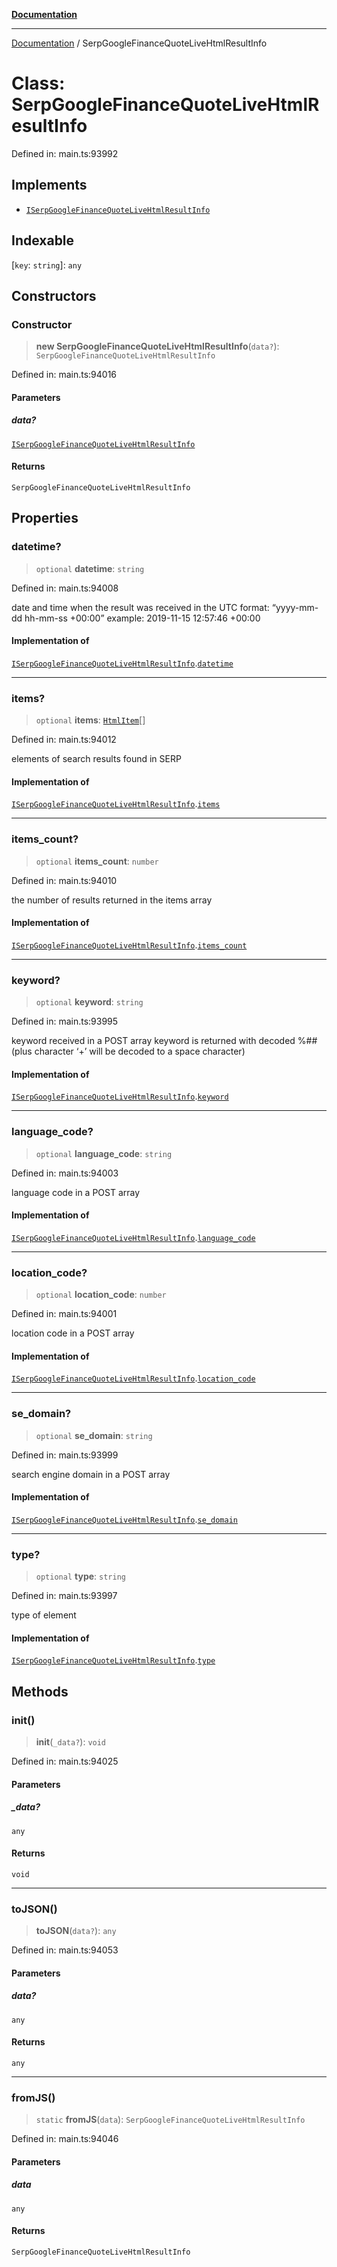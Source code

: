 [**Documentation**](../README.md)

***

[Documentation](../README.md) / SerpGoogleFinanceQuoteLiveHtmlResultInfo

# Class: SerpGoogleFinanceQuoteLiveHtmlResultInfo

Defined in: main.ts:93992

## Implements

- [`ISerpGoogleFinanceQuoteLiveHtmlResultInfo`](../interfaces/ISerpGoogleFinanceQuoteLiveHtmlResultInfo.md)

## Indexable

\[`key`: `string`\]: `any`

## Constructors

### Constructor

> **new SerpGoogleFinanceQuoteLiveHtmlResultInfo**(`data?`): `SerpGoogleFinanceQuoteLiveHtmlResultInfo`

Defined in: main.ts:94016

#### Parameters

##### data?

[`ISerpGoogleFinanceQuoteLiveHtmlResultInfo`](../interfaces/ISerpGoogleFinanceQuoteLiveHtmlResultInfo.md)

#### Returns

`SerpGoogleFinanceQuoteLiveHtmlResultInfo`

## Properties

### datetime?

> `optional` **datetime**: `string`

Defined in: main.ts:94008

date and time when the result was received
in the UTC format: “yyyy-mm-dd hh-mm-ss +00:00”
example:
2019-11-15 12:57:46 +00:00

#### Implementation of

[`ISerpGoogleFinanceQuoteLiveHtmlResultInfo`](../interfaces/ISerpGoogleFinanceQuoteLiveHtmlResultInfo.md).[`datetime`](../interfaces/ISerpGoogleFinanceQuoteLiveHtmlResultInfo.md#datetime)

***

### items?

> `optional` **items**: [`HtmlItem`](HtmlItem.md)[]

Defined in: main.ts:94012

elements of search results found in SERP

#### Implementation of

[`ISerpGoogleFinanceQuoteLiveHtmlResultInfo`](../interfaces/ISerpGoogleFinanceQuoteLiveHtmlResultInfo.md).[`items`](../interfaces/ISerpGoogleFinanceQuoteLiveHtmlResultInfo.md#items)

***

### items\_count?

> `optional` **items\_count**: `number`

Defined in: main.ts:94010

the number of results returned in the items array

#### Implementation of

[`ISerpGoogleFinanceQuoteLiveHtmlResultInfo`](../interfaces/ISerpGoogleFinanceQuoteLiveHtmlResultInfo.md).[`items_count`](../interfaces/ISerpGoogleFinanceQuoteLiveHtmlResultInfo.md#items_count)

***

### keyword?

> `optional` **keyword**: `string`

Defined in: main.ts:93995

keyword received in a POST array
keyword is returned with decoded %## (plus character ‘+’ will be decoded to a space character)

#### Implementation of

[`ISerpGoogleFinanceQuoteLiveHtmlResultInfo`](../interfaces/ISerpGoogleFinanceQuoteLiveHtmlResultInfo.md).[`keyword`](../interfaces/ISerpGoogleFinanceQuoteLiveHtmlResultInfo.md#keyword)

***

### language\_code?

> `optional` **language\_code**: `string`

Defined in: main.ts:94003

language code in a POST array

#### Implementation of

[`ISerpGoogleFinanceQuoteLiveHtmlResultInfo`](../interfaces/ISerpGoogleFinanceQuoteLiveHtmlResultInfo.md).[`language_code`](../interfaces/ISerpGoogleFinanceQuoteLiveHtmlResultInfo.md#language_code)

***

### location\_code?

> `optional` **location\_code**: `number`

Defined in: main.ts:94001

location code in a POST array

#### Implementation of

[`ISerpGoogleFinanceQuoteLiveHtmlResultInfo`](../interfaces/ISerpGoogleFinanceQuoteLiveHtmlResultInfo.md).[`location_code`](../interfaces/ISerpGoogleFinanceQuoteLiveHtmlResultInfo.md#location_code)

***

### se\_domain?

> `optional` **se\_domain**: `string`

Defined in: main.ts:93999

search engine domain in a POST array

#### Implementation of

[`ISerpGoogleFinanceQuoteLiveHtmlResultInfo`](../interfaces/ISerpGoogleFinanceQuoteLiveHtmlResultInfo.md).[`se_domain`](../interfaces/ISerpGoogleFinanceQuoteLiveHtmlResultInfo.md#se_domain)

***

### type?

> `optional` **type**: `string`

Defined in: main.ts:93997

type of element

#### Implementation of

[`ISerpGoogleFinanceQuoteLiveHtmlResultInfo`](../interfaces/ISerpGoogleFinanceQuoteLiveHtmlResultInfo.md).[`type`](../interfaces/ISerpGoogleFinanceQuoteLiveHtmlResultInfo.md#type)

## Methods

### init()

> **init**(`_data?`): `void`

Defined in: main.ts:94025

#### Parameters

##### \_data?

`any`

#### Returns

`void`

***

### toJSON()

> **toJSON**(`data?`): `any`

Defined in: main.ts:94053

#### Parameters

##### data?

`any`

#### Returns

`any`

***

### fromJS()

> `static` **fromJS**(`data`): `SerpGoogleFinanceQuoteLiveHtmlResultInfo`

Defined in: main.ts:94046

#### Parameters

##### data

`any`

#### Returns

`SerpGoogleFinanceQuoteLiveHtmlResultInfo`
